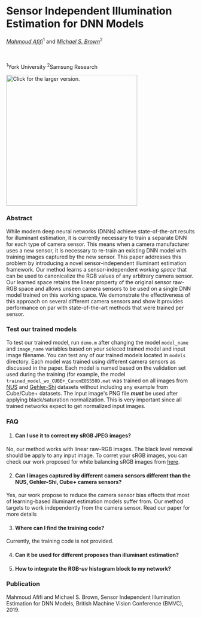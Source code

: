 # Sensor Independent Illumination Estimation for DNN Models
*[Mahmoud Afifi](https://sites.google.com/view/mafifi)*<sup>1</sup> and *[Michael S. Brown](http://www.cse.yorku.ca/~mbrown/)*<sup>2</sup>


<br></br><sup>1</sup>York University  <sup>2</sup>Samsung Research

<img src="https://drive.google.com/uc?export=view&id=1wwu-vpAl1mh8qcXqvhTpJHGlxuaam-Me" style="width: 350px; max-width: 100%; height: auto" title="Click for the larger version." />


### Abstract
While modern deep neural networks (DNNs) achieve state-of-the-art results for illuminant estimation, it is currently necessary to train a separate DNN for each type of camera sensor. This means when a camera manufacturer uses a new sensor, it is necessary to re-train an existing DNN model with training images captured by the new sensor. This paper addresses this problem by introducing a novel sensor-independent illuminant estimation framework. Our method learns a sensor-independent <i>working space</i> that can be used to canonicalize the RGB values of any arbitrary camera sensor. Our learned space retains the linear property of the original sensor raw-RGB space and allows unseen camera sensors to be used on a single DNN model trained on this working space.  We demonstrate the effectiveness of this approach on several different camera sensors and show it provides performance on par with state-of-the-art methods that were trained per sensor.

### Test our trained models
To test our trained model, run `demo.m` after changing the model `model_name` and `image_name` variables based on your seleced trained model and input image filename. You can test any of our trained models located in `models` directory. Each model was trained using different camera sensors as discussed in the paper. Each model is named based on the validation set used during the training (for example, the model `trained_model_wo_CUBE+_CanonEOS550D.mat` was trained on all images from [NUS](http://cvil.eecs.yorku.ca/projects/public_html/illuminant/illuminant.html") and [Gehler-Shi](https://www2.cs.sfu.ca/~colour/data/shi_gehler/) datasets without including any example from Cube/Cube+ datasets. The input image's PNG file <b><i>must</i></b> be used after applying black/saturation normalization. This is very important since all trained networks expect to get normalized input images. 

### FAQ
1. #### Can I use it to correct my sRGB JPEG images?
No, our method works with linear raw-RGB images. The black level removal should be apply to any input image. To corret your sRGB images, you can check our work proposed for white balancing sRGB images from [here](http://cvil.eecs.yorku.ca/projects/public_html/sRGB_WB_correction/index.html).

2. #### Can I images captured by different camera sensors different than the NUS, Gehler-Shi, Cube+ camera sensors?
Yes, our work propose to reduce the camera sensor bias effects that most of learning-based illuminant estimation models suffer from. Our method targets to work independently from the camera sensor. Read our paper for more details

3. #### Where can I find the training code?
Currently, the training code is not provided. 

4. #### Can it be used for different proposes than illuminant estimation?

5. #### How to integrate the RGB-*uv* histogram block to my network? 




### Publication
Mahmoud Afifi and Michael S. Brown, Sensor Independent Illumination Estimation for DNN Models, British Machine Vision Conference (BMVC), 2019.





